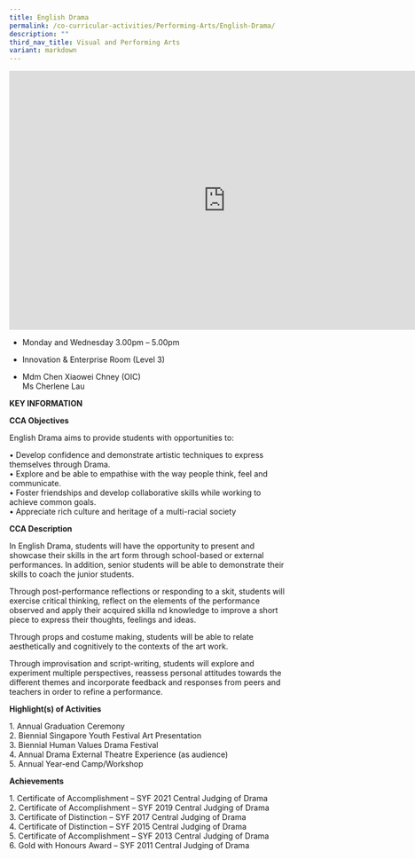 ```yaml
---
title: English Drama
permalink: /co-curricular-activities/Performing-Arts/English-Drama/
description: ""
third_nav_title: Visual and Performing Arts
variant: markdown
---
```

<iframe allowfullscreen="true" height="467" width="780" frameborder="0" src="https://docs.google.com/presentation/d/e/2PACX-1vR7Aywgsw_RzmAfIY7g3VEhRH0DZAw5ZcN16ntq78AB3vUkDXkJACU61EiFFoJFxhb2VwSdIt7MQI7x/embed?start=true&amp;loop=true&amp;delayms=5000"></iframe>

*   Monday and Wednesday
    3.00pm – 5.00pm  
    
*   Innovation &amp; Enterprise Room (Level 3)
*   Mdm Chen Xiaowei Chney (OIC)  
    Ms Cherlene Lau
		
**KEY INFORMATION**

**CCA Objectives**

English Drama aims to provide students with opportunities to:

• Develop confidence and demonstrate artistic techniques to express themselves through Drama.<br>
• Explore and be able to empathise with the way people think, feel and communicate.<br>
• Foster friendships and develop collaborative skills while working to achieve common goals.<br>
• Appreciate rich culture and heritage of a multi-racial society

**CCA Description**

In English Drama, students will have the opportunity to present and showcase their skills in the art form through school-based or external performances. In addition, senior students will be able to demonstrate their skills to coach the junior students.

  

Through post-performance reflections or responding to a skit, students will exercise critical thinking, reflect on the elements of the performance observed and apply their acquired skilla nd knowledge to improve a short piece to express their thoughts, feelings and ideas.

  

Through props and costume making, students will be able to relate aesthetically and cognitively to the contexts of the art work.

  

Through improvisation and script-writing, students will explore and experiment multiple perspectives, reassess personal attitudes towards the different themes and incorporate feedback and responses from peers and teachers in order to refine a performance.

**Highlight(s) of Activities**

1\. Annual Graduation Ceremony<br>
2\. Biennial Singapore Youth Festival Art Presentation<br>
3\. Biennial Human Values Drama Festival<br>
4\. Annual Drama External Theatre Experience (as audience)<br>
5\. Annual Year-end Camp/Workshop

**Achievements**


1\. Certificate of Accomplishment – SYF 2021 Central Judging of Drama<br>
2\. Certificate of Accomplishment – SYF 2019 Central Judging of Drama<br>
3\. Certificate of Distinction – SYF 2017 Central Judging of Drama<br>
4\. Certificate of Distinction – SYF 2015 Central Judging of Drama<br>
5\. Certificate of Accomplishment – SYF 2013 Central Judging of Drama<br>
6\. Gold with Honours Award – SYF 2011 Central Judging of Drama